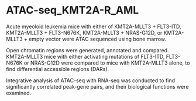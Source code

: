 # ATAC-seq_KMT2A-R_AML

Acute myeoloid leukemia mice with either of KMT2A-MLLT3 + FLT3-ITD, KMT2A-MLLT3 + FLT3-N676K, KMT2A-MLLT3 + NRAS-G12D, or KMT2A-MLLT3 + empty vector were ATAC sequenced using bone marrow.

Open chromatin regions were generated, annotated and compared. KMT2A-MLLT3 mice with either activating mutations of FLT3-ITD, FLT3-N676K or NRAS-G12D were compared to mice with KMT2A-MLLT3 alone, to find differential accessible regions (DARs).

Integrative analysis of ATAC-seq with RNA-seq was conducted to find significantly correlated peak-gene pairs, and their biological functions were examined.

